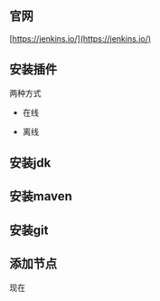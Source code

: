 ## 官网

[https://jenkins.io/](https://jenkins.io/)

## 安装插件

两种方式

- 在线

- 离线 

## 安装jdk

## 安装maven

## 安装git

## 添加节点

现在